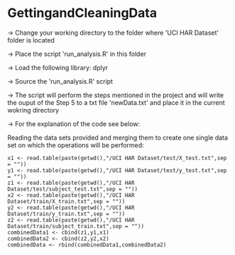 # GettingandCleaningData

-> Change your working directory to the folder where 'UCI HAR Dataset' folder is located

-> Place the script 'run_analysis.R' in this folder

-> Load the following library: dplyr

-> Source the 'run_analysis.R' script

-> The script will perform the steps mentioned in the project and will write the ouput of the Step 5 to a txt file 'newData.txt'    and place it in the current wokring directory

-> For the explanation of the code see below:

Reading the data sets provided and merging them to create one single data set on which the operations will be performed:

```{r}
x1 <- read.table(paste(getwd(),"/UCI HAR Dataset/test/X_test.txt",sep = ""))
y1 <- read.table(paste(getwd(),"/UCI HAR Dataset/test/y_test.txt",sep = ""))
z1 <- read.table(paste(getwd(),"/UCI HAR Dataset/test/subject_test.txt",sep = ""))
x2 <- read.table(paste(getwd(),"/UCI HAR Dataset/train/X_train.txt",sep = ""))
y2 <- read.table(paste(getwd(),"/UCI HAR Dataset/train/y_train.txt",sep = ""))
z2 <- read.table(paste(getwd(),"/UCI HAR Dataset/train/subject_train.txt",sep = ""))
combinedData1 <- cbind(z1,y1,x1)
combinedData2 <- cbind(z2,y2,x2)
combinedData <- rbind(combinedData1,combinedData2)
```

